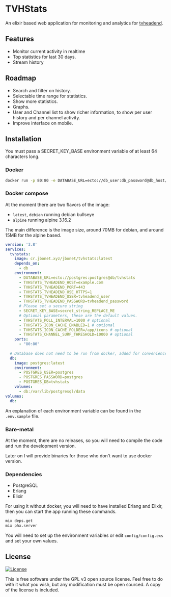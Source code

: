 # TVHStats

An elixir based web application for monitoring and analytics for [tvheadend](https://github.com/tvheadend/tvheadend).

## Features

- Monitor current activity in realtime
- Top statistics for last 30 days.
- Stream history

## Roadmap

- Search and filter on history.
- Selectable time range for statistics.
- Show more statistics.
- Graphs.
- User and Channel list to show richer information, to show per user history and per channel activity.
- Improve interface on mobile.

## Installation

You must pass a SECRET_KEY_BASE environment variable of at least 64 characters long.

### Docker

```bash
docker run -p 80:80 -e DATABASE_URL=ecto://db_user:db_password@db_host/db -e SECRET_KEY_BASE=secret_string_REPLACE_ME cr.jbonet.xyz/jbonet/tvhstats
```

### Docker compose

At the moment there are two flavors of the image:

- `latest`, `debian` running debian bullseye
- `alpine` running alpine 3.16.2

The main difference is the image size, around 70MB for debian, and around 15MB for the alpine based.


```yaml
version: '3.8'
services:
  tvhstats:
    image: cr.jbonet.xyz/jbonet/tvhstats:latest
    depends_on:
      - db
    environment:
      - DATABASE_URL=ecto://postgres:postgres@db/tvhstats
      - TVHSTATS_TVHEADEND_HOST=example.com
      - TVHSTATS_TVHEADEND_PORT=443
      - TVHSTATS_TVHEADEND_USE_HTTPS=1
      - TVHSTATS_TVHEADEND_USER=tvheadend_user
      - TVHSTATS_TVHEADEND_PASSWORD=tvheadend_password
      # Please set a secure string
      - SECRET_KEY_BASE=secret_string_REPLACE_ME
      # Optional parameters, these are the default values.
      - TVHSTATS_POLL_INTERVAL=1000 # optional
      - TVHSTATS_ICON_CACHE_ENABLED=1 # optional
      - TVHSTATS_ICON_CACHE_FOLDER=/app/icons # optional
      - TVHSTATS_CHANNEL_SURF_THRESHOLD=10000 # optional
    ports:
      - "80:80"
  
  # Database does not need to be run from docker, added for convenience.
  db:
    image: postgres:latest
    environment:
      - POSTGRES_USER=postgres
      - POSTGRES_PASSWORD=postgres
      - POSTGRES_DB=tvhstats
    volumes:
      - db:/var/lib/postgresql/data
volumes:
  db:
```

An explanation of each environment variable can be found in the `.env.sample` file.

### Bare-metal

At the moment, there are no releases, so you will need to compile the code and run the development version.

Later on I will provide binaries for those who don't want to use docker version.

### Dependencies

- PostgreSQL
- Erlang
- Elixir

For using it without docker, you will need to have installed Erlang and Elixir, then you can start the app running these commands.

```bash
mix deps.get
mix phx.server
```

You will need to set up the environment variables or edit `config/config.exs` and set your own values.

## License

[![License][badge-license]][License]

[badge-license]: https://img.shields.io/github/license/jbonet/tvhstats?style=flat-square

This is free software under the GPL v3 open source license. Feel free to do with it what you wish,
but any modification must be open sourced. A copy of the license is included.

[License]: https://github.com/jbonet/tvhstats/blob/master/LICENSE
